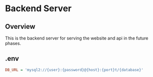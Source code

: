 # Backend Server

## Overview
This is the backend server for serving the website and api in the future phases.


## .env 
```ini
DB_URL = 'mysql2://{user}:{password}@{host}:{port}t/{database}'
```